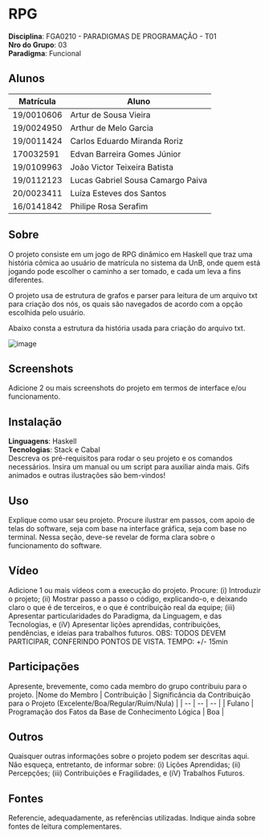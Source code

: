 # RPG

**Disciplina**: FGA0210 - PARADIGMAS DE PROGRAMAÇÃO - T01 <br>
**Nro do Grupo**: 03<br>
**Paradigma**: Funcional<br>

## Alunos
|Matrícula | Aluno |
| -- | -- |
| 19/0010606  |  Artur de Sousa Vieira |
| 19/0024950   |  Arthur de Melo Garcia |
| 19/0011424   |  Carlos Eduardo Miranda Roriz |
| 170032591   |  Edvan Barreira Gomes Júnior |
| 19/0109963   |  João Victor Teixeira Batista |
| 19/0112123   |  Lucas Gabriel Sousa Camargo Paiva |
| 20/0023411   |  Luíza Esteves dos Santos |
| 16/0141842   |  Philipe Rosa Serafim |

## Sobre 
O projeto consiste em um jogo de RPG dinâmico em Haskell que traz uma história cômica ao usuário de matrícula no sistema da UnB, onde quem está jogando pode escolher o caminho a ser tomado, e cada um leva a fins diferentes.

O projeto usa de estrutura de grafos e parser para leitura de um arquivo txt para criação dos nós, os quais são navegados de acordo com a opção escolhida pelo usuário.

Abaixo consta a estrutura da história usada para criação do arquivo txt.


![image](https://github.com/UnBParadigmas2023-2/2023.2_G3_Funcional/assets/66687841/603fc808-ea65-4f90-a2d9-4508197ee125)


## Screenshots
Adicione 2 ou mais screenshots do projeto em termos de interface e/ou funcionamento.

## Instalação 
**Linguagens**: Haskell<br>
**Tecnologias**: Stack e Cabal<br>
Descreva os pré-requisitos para rodar o seu projeto e os comandos necessários.
Insira um manual ou um script para auxiliar ainda mais.
Gifs animados e outras ilustrações são bem-vindos!

## Uso 
Explique como usar seu projeto.
Procure ilustrar em passos, com apoio de telas do software, seja com base na interface gráfica, seja com base no terminal.
Nessa seção, deve-se revelar de forma clara sobre o funcionamento do software.

## Vídeo
Adicione 1 ou mais vídeos com a execução do projeto.
Procure: 
(i) Introduzir o projeto;
(ii) Mostrar passo a passo o código, explicando-o, e deixando claro o que é de terceiros, e o que é contribuição real da equipe;
(iii) Apresentar particularidades do Paradigma, da Linguagem, e das Tecnologias, e
(iV) Apresentar lições aprendidas, contribuições, pendências, e ideias para trabalhos futuros.
OBS: TODOS DEVEM PARTICIPAR, CONFERINDO PONTOS DE VISTA.
TEMPO: +/- 15min

## Participações
Apresente, brevemente, como cada membro do grupo contribuiu para o projeto.
|Nome do Membro | Contribuição | Significância da Contribuição para o Projeto (Excelente/Boa/Regular/Ruim/Nula) |
| -- | -- | -- |
| Fulano  |  Programação dos Fatos da Base de Conhecimento Lógica | Boa |

## Outros 
Quaisquer outras informações sobre o projeto podem ser descritas aqui. Não esqueça, entretanto, de informar sobre:
(i) Lições Aprendidas;
(ii) Percepções;
(iii) Contribuições e Fragilidades, e
(iV) Trabalhos Futuros.

## Fontes
Referencie, adequadamente, as referências utilizadas.
Indique ainda sobre fontes de leitura complementares.
